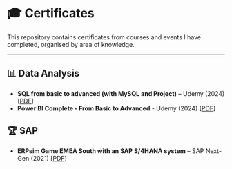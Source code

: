 # 🎓 Certificates  

This repository contains certificates from courses and events I have completed, organised by area of knowledge.   

---

## 📊 Data Analysis  
- **SQL from basic to advanced (with MySQL and Project)** – Udemy (2024) [[PDF](./Certificate_SQL.pdf)]
- **Power BI Complete - From Basic to Advanced** - Udemy (2024) [[PDF](./Certificate_PowerBI.pdf)]
 
## 🏆 SAP 
- **ERPsim Game EMEA South with an SAP S/4HANA system** – SAP Next-Gen (2021) [[PDF](./ERPsim_Game_Certificate.pdf)]  


